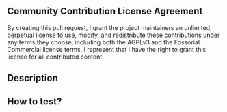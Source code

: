 ## Community Contribution License Agreement
By creating this pull request, I grant the project maintainers an unlimited,
perpetual license to use, modify, and redistribute these contributions under any terms they
choose, including both the AGPLv3 and the Fossorial Commercial license terms. I
represent that I have the right to grant this license for all contributed content.

## Description


## How to test?

